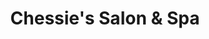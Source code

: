 ---
title: "Chessie's Salon & Spa"
url: /chagrin-falls/chessies-salon-and-spa/
shop: hairdresser
---